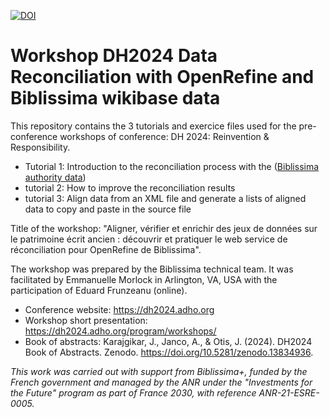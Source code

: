 [![DOI](https://zenodo.org/badge/838360786.svg)](https://zenodo.org/badge/latestdoi/838360786)

# Workshop DH2024 Data Reconciliation with OpenRefine and Biblissima wikibase data
This repository contains the 3 tutorials and exercice files used for the pre-conference workshops of conference: DH 2024: Reinvention & Responsibility.
- Tutorial 1: Introduction to the reconciliation process with the ([Biblissima authority data](https://data.biblissima.fr/))
- tutorial 2: How to improve the reconciliation results
- tutorial 3: Align data from an XML file and generate a lists of aligned data to copy and paste in the source file

Title of the workshop: "Aligner, vérifier et enrichir des jeux de données sur le patrimoine écrit ancien : découvrir et pratiquer le web service de réconciliation pour OpenRefine de Biblissima".

The workshop was prepared by the Biblissima technical team. It was facilitated by Emmanuelle Morlock in Arlington, VA, USA with the participation of Eduard Frunzeanu (online).
- Conference website: https://dh2024.adho.org
- Workshop short presentation: https://dh2024.adho.org/program/workshops/
- Book of abstracts: Karajgikar, J., Janco, A., & Otis, J. (2024). DH2024 Book of Abstracts. Zenodo. https://doi.org/10.5281/zenodo.13834936. 

*This work was carried out with support from Biblissima+, funded by the French government and managed by the ANR under the "Investments for the Future" program as part of France 2030, with reference ANR-21-ESRE-0005.*
